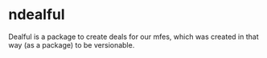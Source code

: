 # ndealful

Dealful is a package to create deals for our mfes, which was created in that way (as a package) to be versionable.
